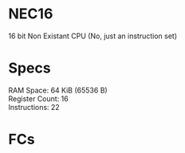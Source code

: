 # NEC16
16 bit Non Existant CPU (No, just an instruction set)

# Specs
RAM Space: 64 KiB (65536 B) <br>
Register Count: 16 <br>
Instructions: 22 <br>

# FCs
